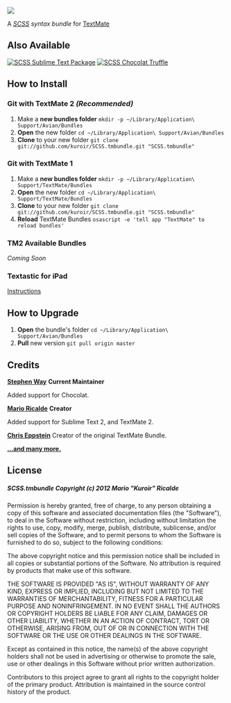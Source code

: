 ![](http://i.imgur.com/mFFD1.png)

A *[SCSS](http://sass-lang.com/) syntax bundle* for [TextMate](https://github.com/textmate/textmate)

## Also Available

[![SCSS Sublime Text Package](http://i.imgur.com/0VQjy.png)](https://github.com/kuroir/SCSS.tmbundle/tree/SublimeText2) [![SCSS Chocolat Truffle](http://i.imgur.com/NlYle.png)](https://github.com/kuroir/SCSS.tmbundle/tree/Chocolat)

## How to Install

### Git with TextMate 2 *(Recommended)*

1. Make a **new bundles folder** `mkdir -p ~/Library/Application\ Support/Avian/Bundles`
2. **Open** the new folder `cd ~/Library/Application\ Support/Avian/Bundles`
3. **Clone** to your new folder `git clone git://github.com/kuroir/SCSS.tmbundle.git "SCSS.tmbundle"`

### Git with TextMate 1

1. Make a **new bundles folder** `mkdir -p ~/Library/Application\ Support/TextMate/Bundles`
2. **Open** the new folder `cd ~/Library/Application\ Support/TextMate/Bundles`
3. **Clone** to your new folder `git clone git://github.com/kuroir/SCSS.tmbundle.git "SCSS.tmbundle"`
4. **Reload** TextMate Bundles `osascript -e 'tell app "TextMate" to reload bundles'`

### TM2 Available Bundles

*Coming Soon*

### Textastic for iPad

[Instructions](http://www.textasticapp.com/v4/manual/lessons/How_can_I_add_my_own_syntax_definitions__themes_and_templates.html)

## How to Upgrade

1. **Open** the bundle's folder `cd ~/Library/Application\ Support/Avian/Bundles`
2. **Pull** new version `git pull origin master`

## Credits

**[Stephen Way](http://github.com/stephenway)** **Current Maintainer**

Added support for Chocolat.

**[Mario Ricalde](http://github.com/kuroir)** **Creator** 

Added support for Sublime Text 2, and TextMate 2.

**[Chris Eppstein](http://github.com/chriseppstein)** Creator of the original TextMate Bundle.

**[…and many more.](https://github.com/kuroir/SCSS.tmbundle/graphs/contributors)**

## License

##### SCSS.tmbundle Copyright (c) 2012 Mario "Kuroir" Ricalde

Permission is hereby granted, free of charge, to any person obtaining a copy of this software and associated documentation files (the "Software"), to deal in the Software without restriction, including without limitation the rights to use, copy, modify, merge, publish, distribute, sublicense, and/or sell copies of the Software, and to permit persons to whom the Software is furnished to do so, subject to the following conditions:

The above copyright notice and this permission notice shall be included in all copies or substantial portions of the Software. No attribution is required by products that make use of this software.

THE SOFTWARE IS PROVIDED "AS IS", WITHOUT WARRANTY OF ANY KIND, EXPRESS OR IMPLIED, INCLUDING BUT NOT LIMITED TO THE WARRANTIES OF MERCHANTABILITY, FITNESS FOR A PARTICULAR PURPOSE AND NONINFRINGEMENT. IN NO EVENT SHALL THE AUTHORS OR COPYRIGHT HOLDERS BE LIABLE FOR ANY CLAIM, DAMAGES OR OTHER LIABILITY, WHETHER IN AN ACTION OF CONTRACT, TORT OR OTHERWISE, ARISING FROM, OUT OF OR IN CONNECTION WITH THE SOFTWARE OR THE USE OR OTHER DEALINGS IN THE SOFTWARE.

Except as contained in this notice, the name(s) of the above copyright holders shall not be used in advertising or otherwise to promote the sale, use or other dealings in this Software without prior written authorization.

Contributors to this project agree to grant all rights to the copyright holder of the primary product. Attribution is maintained in the source control history of the product.
